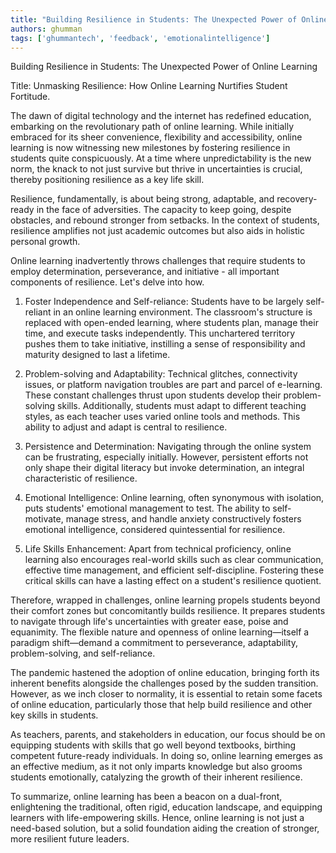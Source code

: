 ```yaml
---
title: "Building Resilience in Students: The Unexpected Power of Online Learning"  # Wrap the title in double quotes
authors: ghumman
tags: ['ghummantech', 'feedback', 'emotionalintelligence']
---
```


Building Resilience in Students: The Unexpected Power of Online Learning
<!-- truncate -->

Title: Unmasking Resilience: How Online Learning Nurtifies Student Fortitude.

The dawn of digital technology and the internet has redefined education, embarking on the revolutionary path of online learning. While initially embraced for its sheer convenience, flexibility and accessibility, online learning is now witnessing new milestones by fostering resilience in students quite conspicuously. At a time where unpredictability is the new norm, the knack to not just survive but thrive in uncertainties is crucial, thereby positioning resilience as a key life skill. 

Resilience, fundamentally, is about being strong, adaptable, and recovery-ready in the face of adversities. The capacity to keep going, despite obstacles, and rebound stronger from setbacks. In the context of students, resilience amplifies not just academic outcomes but also aids in holistic personal growth.

Online learning inadvertently throws challenges that require students to employ determination, perseverance, and initiative - all important components of resilience. Let's delve into how.

1. Foster Independence and Self-reliance: Students have to be largely self-reliant in an online learning environment. The classroom's structure is replaced with open-ended learning, where students plan, manage their time, and execute tasks independently. This unchartered territory pushes them to take initiative, instilling a sense of responsibility and maturity designed to last a lifetime.

2. Problem-solving and Adaptability: Technical glitches, connectivity issues, or platform navigation troubles are part and parcel of e-learning. These constant challenges thrust upon students develop their problem-solving skills. Additionally, students must adapt to different teaching styles, as each teacher uses varied online tools and methods. This ability to adjust and adapt is central to resilience.

3. Persistence and Determination: Navigating through the online system can be frustrating, especially initially. However, persistent efforts not only shape their digital literacy but invoke determination, an integral characteristic of resilience.

4. Emotional Intelligence: Online learning, often synonymous with isolation, puts students' emotional management to test. The ability to self-motivate, manage stress, and handle anxiety constructively fosters emotional intelligence, considered quintessential for resilience.

5. Life Skills Enhancement: Apart from technical proficiency, online learning also encourages real-world skills such as clear communication, effective time management, and efficient self-discipline. Fostering these critical skills can have a lasting effect on a student's resilience quotient.

Therefore, wrapped in challenges, online learning propels students beyond their comfort zones but concomitantly builds resilience. It prepares students to navigate through life's uncertainties with greater ease, poise and equanimity. The flexible nature and openness of online learning—itself a paradigm shift—demand a commitment to perseverance, adaptability, problem-solving, and self-reliance. 

The pandemic hastened the adoption of online education, bringing forth its inherent benefits alongside the challenges posed by the sudden transition. However, as we inch closer to normality, it is essential to retain some facets of online education, particularly those that help build resilience and other key skills in students.

As teachers, parents, and stakeholders in education, our focus should be on equipping students with skills that go well beyond textbooks, birthing competent future-ready individuals. In doing so, online learning emerges as an effective medium, as it not only imparts knowledge but also grooms students emotionally, catalyzing the growth of their inherent resilience.

To summarize, online learning has been a beacon on a dual-front, enlightening the traditional, often rigid, education landscape, and equipping learners with life-empowering skills. Hence, online learning is not just a need-based solution, but a solid foundation aiding the creation of stronger, more resilient future leaders.
